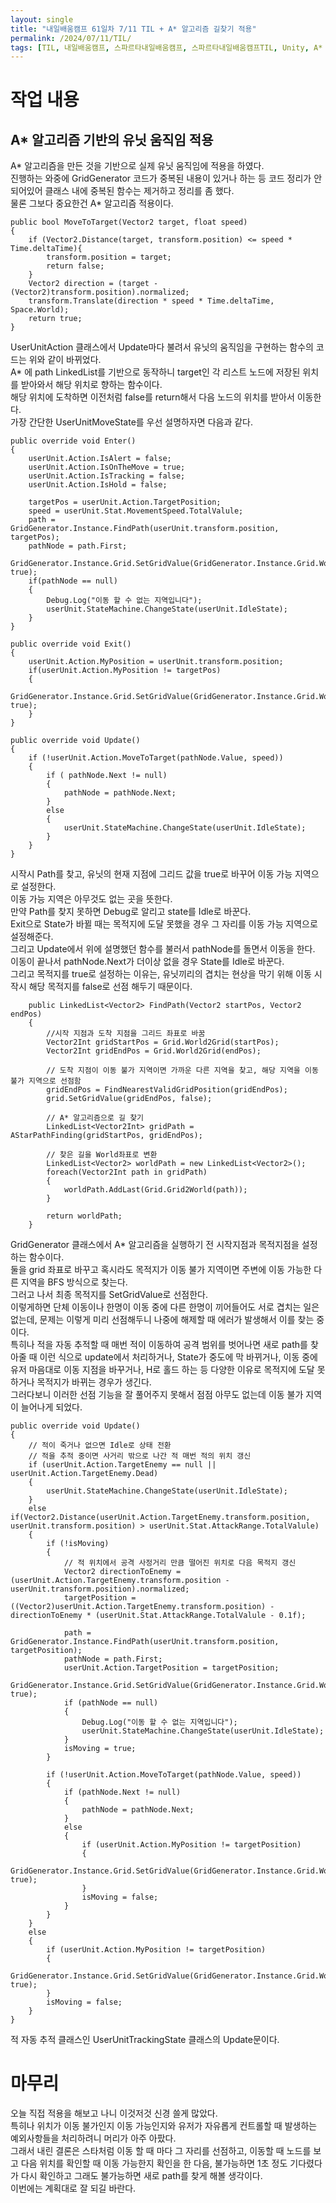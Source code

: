 ```yaml
---
layout: single
title: "내일배움캠프 61일차 7/11 TIL + A* 알고리즘 길찾기 적용"
permalink: /2024/07/11/TIL/
tags: [TIL, 내일배움캠프, 스파르타내일배움캠프, 스파르타내일배움캠프TIL, Unity, A* algorithm]
---
```


# 작업 내용
## A* 알고리즘 기반의 유닛 움직임 적용
A* 알고리즘을 만든 것을 기반으로 실제 유닛 움직임에 적용을 하였다.  
진행하는 와중에 GridGenerator 코드가 중복된 내용이 있거나 하는 등 코드 정리가 안되어있어 클래스 내에 중복된 함수는 제거하고 정리를 좀 했다.  
물론 그보다 중요한건 A* 알고리즘 적용이다.  
```
public bool MoveToTarget(Vector2 target, float speed)
{
    if (Vector2.Distance(target, transform.position) <= speed * Time.deltaTime){
        transform.position = target;
        return false;
    }
    Vector2 direction = (target -  (Vector2)transform.position).normalized;
    transform.Translate(direction * speed * Time.deltaTime, Space.World);
    return true;
}
```
UserUnitAction 클래스에서 Update마다 불려서 유닛의 움직임을 구현하는 함수의 코드는 위와 같이 바뀌었다.  
A* 에 path LinkedList를 기반으로 동작하니 target인 각 리스트 노드에 저장된 위치를 받아와서 해당 위치로 향하는 함수이다.  
해당 위치에 도착하면 이전처럼 false를 return해서 다음 노드의 위치를 받아서 이동한다.  
가장 간단한 UserUnitMoveState를 우선 설명하자면 다음과 같다.  
```
public override void Enter()
{
    userUnit.Action.IsAlert = false;
    userUnit.Action.IsOnTheMove = true;
    userUnit.Action.IsTracking = false;
    userUnit.Action.IsHold = false;

    targetPos = userUnit.Action.TargetPosition;
    speed = userUnit.Stat.MovementSpeed.TotalValule;
    path = GridGenerator.Instance.FindPath(userUnit.transform.position, targetPos);
    pathNode = path.First;
    GridGenerator.Instance.Grid.SetGridValue(GridGenerator.Instance.Grid.World2Grid(userUnit.Action.MyPosition), true);
    if(pathNode == null)
    {
        Debug.Log("이동 할 수 없는 지역입니다");
        userUnit.StateMachine.ChangeState(userUnit.IdleState);
    }
}

public override void Exit()
{
    userUnit.Action.MyPosition = userUnit.transform.position;
    if(userUnit.Action.MyPosition != targetPos)
    {
        GridGenerator.Instance.Grid.SetGridValue(GridGenerator.Instance.Grid.World2Grid(targetPos), true);
    }
}

public override void Update()
{
    if (!userUnit.Action.MoveToTarget(pathNode.Value, speed))
    {
        if ( pathNode.Next != null)
        {
            pathNode = pathNode.Next;
        }
        else
        {
            userUnit.StateMachine.ChangeState(userUnit.IdleState);
        }
    }
}
```
시작시 Path를 찾고, 유닛의 현재 지점에 그리드 값을 true로 바꾸어 이동 가능 지역으로 설정한다.  
이동 가능 지역은 아무것도 없는 곳을 뜻한다.  
만약 Path를 찾지 못하면 Debug로 알리고 state를 Idle로 바꾼다.  
Exit으로 State가 바뀔 때는 목적지에 도달 못했을 경우 그 자리를 이동 가능 지역으로 설정해준다.  
그리고 Update에서 위에 설명했던 함수를 불러서 pathNode를 돌면서 이동을 한다.  
이동이 끝나서 pathNode.Next가 더이상 없을 경우 State를 Idle로 바꾼다.  
그리고 목적지를 true로 설정하는 이유는, 유닛끼리의 겹치는 현상을 막기 위해 이동 시작시 해당 목적지를 false로 선점 해두기 때문이다.  
```
    public LinkedList<Vector2> FindPath(Vector2 startPos, Vector2 endPos)
    {
        //시작 지점과 도착 지점을 그리드 좌표로 바꿈
        Vector2Int gridStartPos = Grid.World2Grid(startPos);
        Vector2Int gridEndPos = Grid.World2Grid(endPos);

        // 도착 지점이 이동 불가 지역이면 가까운 다른 지역을 찾고, 해당 지역을 이동 불가 지역으로 선점함
        gridEndPos = FindNearestValidGridPosition(gridEndPos);
        grid.SetGridValue(gridEndPos, false);

        // A* 알고리즘으로 길 찾기
        LinkedList<Vector2Int> gridPath = AStarPathFinding(gridStartPos, gridEndPos);

        // 찾은 길을 World좌표로 변환
        LinkedList<Vector2> worldPath = new LinkedList<Vector2>();
        foreach(Vector2Int path in gridPath)
        {
            worldPath.AddLast(Grid.Grid2World(path));
        }

        return worldPath;
    }
```
GridGenerator 클래스에서 A* 알고리즘을 실행하기 전 시작지점과 목적지점을 설정하는 함수이다.  
둘을 grid 좌표로 바꾸고 혹시라도 목적지가 이동 불가 지역이면 주변에 이동 가능한 다른 지역을 BFS 방식으로 찾는다.  
그러고 나서 최종 목적지를 SetGridValue로 선점한다.  
이렇게하면 단체 이동이나 한명이 이동 중에 다른 한명이 끼어들어도 서로 겹치는 일은 없는데, 문제는 이렇게 미리 선점해두니 나중에 해제할 때 에러가 발생해서 이를 찾는 중이다.  
특히나 적을 자동 추적할 때 매번 적이 이동하여 공격 범위를 벗어나면 새로 path를 찾아줄 때 이런 식으로 update에서 처리하거나, State가 중도에 막 바뀌거나, 이동 중에 유저 마음대로 이동 지점을 바꾸거나, H로 홀드 하는 등 다양한 이유로 목적지에 도달 못하거나 목적지가 바뀌는 경우가 생긴다.  
그러다보니 이러한 선점 기능을 잘 풀어주지 못해서 점점 아무도 없는데 이동 불가 지역이 늘어나게 되었다.  
```
public override void Update()
{
    // 적이 죽거나 없으면 Idle로 상태 전환
    // 적을 추적 중이면 사거리 밖으로 나간 적 매번 적의 위치 갱신
    if (userUnit.Action.TargetEnemy == null || userUnit.Action.TargetEnemy.Dead)
    {
        userUnit.StateMachine.ChangeState(userUnit.IdleState);
    }
    else if(Vector2.Distance(userUnit.Action.TargetEnemy.transform.position, userUnit.transform.position) > userUnit.Stat.AttackRange.TotalValule)
    {
        if (!isMoving)
        {
            // 적 위치에서 공격 사정거리 만큼 떨어진 위치로 다음 목적지 갱신
            Vector2 directionToEnemy = (userUnit.Action.TargetEnemy.transform.position - userUnit.transform.position).normalized;
            targetPosition = ((Vector2)userUnit.Action.TargetEnemy.transform.position) - directionToEnemy * (userUnit.Stat.AttackRange.TotalValule - 0.1f);

            path = GridGenerator.Instance.FindPath(userUnit.transform.position, targetPosition);
            pathNode = path.First;
            userUnit.Action.TargetPosition = targetPosition;
            GridGenerator.Instance.Grid.SetGridValue(GridGenerator.Instance.Grid.World2Grid(userUnit.Action.MyPosition), true);
            if (pathNode == null)
            {
                Debug.Log("이동 할 수 없는 지역입니다");
                userUnit.StateMachine.ChangeState(userUnit.IdleState);
            }
            isMoving = true;
        }

        if (!userUnit.Action.MoveToTarget(pathNode.Value, speed))
        {
            if (pathNode.Next != null)
            {
                pathNode = pathNode.Next;
            }
            else
            {
                if (userUnit.Action.MyPosition != targetPosition)
                {
                    GridGenerator.Instance.Grid.SetGridValue(GridGenerator.Instance.Grid.World2Grid(targetPosition), true);
                }
                isMoving = false;
            }
        }
    }
    else
    {
        if (userUnit.Action.MyPosition != targetPosition)
        {
            GridGenerator.Instance.Grid.SetGridValue(GridGenerator.Instance.Grid.World2Grid(targetPosition), true);
        }
        isMoving = false;
    }
}
```
적 자동 추적 클래스인 UserUnitTrackingState 클래스의 Update문이다.  

# 마무리
오늘 직접 적용을 해보고 나니 이것저것 신경 쓸게 많았다.  
특히나 위치가 이동 불가인지 이동 가능인지와 유저가 자유롭게 컨트롤할 때 발생하는 예외사항들을 처리하려니 머리가 아주 아팠다.  
그래서 내린 결론은 스타처럼 이동 할 때 마다 그 자리를 선점하고, 이동할 때 노드를 보고 다음 위치를 확인할 때 이동 가능한지 확인을 한 다음, 불가능하면 1초 정도 기다렸다가 다시 확인하고 그래도 불가능하면 새로 path를 찾게 해볼 생각이다.  
이번에는 계획대로 잘 되길 바란다.
